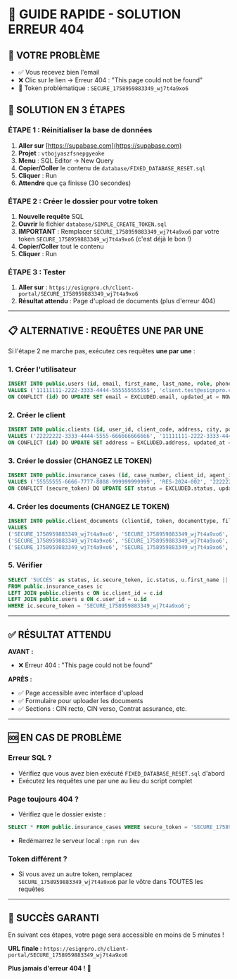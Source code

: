 # 🚀 GUIDE RAPIDE - SOLUTION ERREUR 404

## 🎯 VOTRE PROBLÈME
- ✅ Vous recevez bien l'email
- ❌ Clic sur le lien → Erreur 404 : "This page could not be found"
- 🔗 Token problématique : `SECURE_1758959883349_wj7t4a9xo6`

## 🔧 SOLUTION EN 3 ÉTAPES

### ÉTAPE 1 : Réinitialiser la base de données
1. **Aller sur** [https://supabase.com](https://supabase.com)
2. **Projet** : `vtbojyaszfsnepgyeoke`
3. **Menu** : SQL Editor → New Query
4. **Copier/Coller** le contenu de `database/FIXED_DATABASE_RESET.sql`
5. **Cliquer** : Run
6. **Attendre** que ça finisse (30 secondes)

### ÉTAPE 2 : Créer le dossier pour votre token
1. **Nouvelle requête** SQL
2. **Ouvrir** le fichier `database/SIMPLE_CREATE_TOKEN.sql`
3. **IMPORTANT** : Remplacer `SECURE_1758959883349_wj7t4a9xo6` par votre token `SECURE_1758959883349_wj7t4a9xo6` (c'est déjà le bon !)
4. **Copier/Coller** tout le contenu
5. **Cliquer** : Run

### ÉTAPE 3 : Tester
1. **Aller sur** : `https://esignpro.ch/client-portal/SECURE_1758959883349_wj7t4a9xo6`
2. **Résultat attendu** : Page d'upload de documents (plus d'erreur 404)

---

## 📋 ALTERNATIVE : REQUÊTES UNE PAR UNE

Si l'étape 2 ne marche pas, exécutez ces requêtes **une par une** :

### 1. Créer l'utilisateur
```sql
INSERT INTO public.users (id, email, first_name, last_name, role, phone) 
VALUES ('11111111-2222-3333-4444-555555555555', 'client.test@esignpro.ch', 'Jean', 'Dupont', 'client', '+41 79 123 45 67') 
ON CONFLICT (id) DO UPDATE SET email = EXCLUDED.email, updated_at = NOW();
```

### 2. Créer le client
```sql
INSERT INTO public.clients (id, user_id, client_code, address, city, postal_code, country) 
VALUES ('22222222-3333-4444-5555-666666666666', '11111111-2222-3333-4444-555555555555', 'CLIENT001', 'Rue de la Paix 123', 'Genève', '1200', 'Suisse') 
ON CONFLICT (id) DO UPDATE SET address = EXCLUDED.address, updated_at = NOW();
```

### 3. Créer le dossier (CHANGEZ LE TOKEN)
```sql
INSERT INTO public.insurance_cases (id, case_number, client_id, agent_id, secure_token, status, insurance_company, policy_number, expires_at) 
VALUES ('55555555-6666-7777-8888-999999999999', 'RES-2024-002', '22222222-3333-4444-5555-666666666666', (SELECT id FROM public.agents WHERE agent_code = 'ADMIN001'), 'SECURE_1758959883349_wj7t4a9xo6', 'email_sent', 'Allianz Suisse', 'POL-2024-123456', NOW() + INTERVAL '30 days') 
ON CONFLICT (secure_token) DO UPDATE SET status = EXCLUDED.status, updated_at = NOW();
```

### 4. Créer les documents (CHANGEZ LE TOKEN)
```sql
INSERT INTO public.client_documents (clientid, token, documenttype, filename, filepath, filesize, mimetype, status) 
VALUES 
('SECURE_1758959883349_wj7t4a9xo6', 'SECURE_1758959883349_wj7t4a9xo6', 'identity_front', 'cin_recto_test.jpg', '/uploads/clients/SECURE_1758959883349_wj7t4a9xo6/identity_front/cin_recto_test.jpg', 1024000, 'image/jpeg', 'uploaded'),
('SECURE_1758959883349_wj7t4a9xo6', 'SECURE_1758959883349_wj7t4a9xo6', 'identity_back', 'cin_verso_test.jpg', '/uploads/clients/SECURE_1758959883349_wj7t4a9xo6/identity_back/cin_verso_test.jpg', 1024000, 'image/jpeg', 'uploaded'),
('SECURE_1758959883349_wj7t4a9xo6', 'SECURE_1758959883349_wj7t4a9xo6', 'insurance_contract', 'contrat_assurance_test.pdf', '/uploads/clients/SECURE_1758959883349_wj7t4a9xo6/insurance_contract/contrat_assurance_test.pdf', 2048000, 'application/pdf', 'uploaded');
```

### 5. Vérifier
```sql
SELECT 'SUCCÈS' as status, ic.secure_token, ic.status, u.first_name || ' ' || u.last_name as client_name
FROM public.insurance_cases ic
LEFT JOIN public.clients c ON ic.client_id = c.id
LEFT JOIN public.users u ON c.user_id = u.id
WHERE ic.secure_token = 'SECURE_1758959883349_wj7t4a9xo6';
```

---

## ✅ RÉSULTAT ATTENDU

**AVANT :**
- ❌ Erreur 404 : "This page could not be found"

**APRÈS :**
- ✅ Page accessible avec interface d'upload
- ✅ Formulaire pour uploader les documents
- ✅ Sections : CIN recto, CIN verso, Contrat assurance, etc.

---

## 🆘 EN CAS DE PROBLÈME

### Erreur SQL ?
- Vérifiez que vous avez bien exécuté `FIXED_DATABASE_RESET.sql` d'abord
- Exécutez les requêtes une par une au lieu du script complet

### Page toujours 404 ?
- Vérifiez que le dossier existe :
```sql
SELECT * FROM public.insurance_cases WHERE secure_token = 'SECURE_1758959883349_wj7t4a9xo6';
```
- Redémarrez le serveur local : `npm run dev`

### Token différent ?
- Si vous avez un autre token, remplacez `SECURE_1758959883349_wj7t4a9xo6` par le vôtre dans TOUTES les requêtes

---

## 🎉 SUCCÈS GARANTI

En suivant ces étapes, votre page sera accessible en moins de 5 minutes !

**URL finale :** `https://esignpro.ch/client-portal/SECURE_1758959883349_wj7t4a9xo6`

**Plus jamais d'erreur 404 !** 🚀
